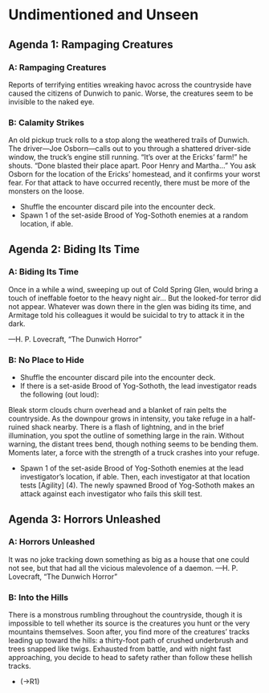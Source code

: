 # Undimentioned and Unseen

## Agenda 1: Rampaging Creatures

### A: Rampaging Creatures

Reports of terrifying entities wreaking havoc across the countryside have caused the citizens of Dunwich to panic. Worse, the creatures seem to be invisible to the naked eye.

### B: Calamity Strikes

An old pickup truck rolls to a stop along the weathered trails of Dunwich. The driver—Joe Osborn—calls out to you through a shattered driver-side window, the truck’s engine still running. “It’s over at the Ericks’ farm!” he shouts. “Done blasted their place apart. Poor Henry and Martha...”
You ask Osborn for the location of the Ericks’ homestead, and it confirms your worst fear. For that attack to have occurred recently, there must be more of the monsters on the loose.

* Shuffle the encounter discard pile into the encounter deck.
* Spawn 1 of the set-aside Brood of Yog-Sothoth enemies at a random location, if able.

## Agenda 2: Biding Its Time

### A: Biding Its Time

Once in a while a wind, sweeping up out of Cold Spring Glen, would bring a touch of ineffable foetor to the heavy night air... But the looked-for terror did not appear. Whatever was down there in the glen was biding its time, and Armitage told his colleagues it would be suicidal to try to attack it in the dark.

—H. P. Lovecraft, “The Dunwich Horror”

### B: No Place to Hide

* Shuffle the encounter discard pile into the encounter deck.
* If there is a set-aside Brood of Yog-Sothoth, the lead investigator reads the following (out loud):

Bleak storm clouds churn overhead and a blanket of rain pelts the countryside. As the downpour grows in intensity, you take refuge in a half-ruined shack nearby. There is a flash of lightning, and in the brief illumination, you spot the outline of something large in the rain. Without warning, the distant trees bend, though nothing seems to be bending them. Moments later, a force with the strength of a truck crashes into your refuge.

* Spawn 1 of the set-aside Brood of Yog-Sothoth enemies at the lead investigator’s location, if able. Then, each investigator at that location tests [Agility] (4). The newly spawned Brood of Yog-Sothoth makes an attack against each investigator who fails this skill test.

## Agenda 3: Horrors Unleashed

### A: Horrors Unleashed

It was no joke tracking down something as big as a house that one could not see, but that had all the vicious malevolence of a daemon.
—H. P. Lovecraft, “The Dunwich Horror”

### B: Into the Hills

There is a monstrous rumbling throughout the countryside, though it is impossible to tell whether its source is the creatures you hunt or the very mountains themselves. Soon after, you find more of the creatures’ tracks leading up toward the hills: a thirty-foot path of crushed underbrush and trees snapped like twigs. Exhausted from battle, and with night fast approaching, you decide to head to safety rather than follow these hellish tracks.

* (->R1)
